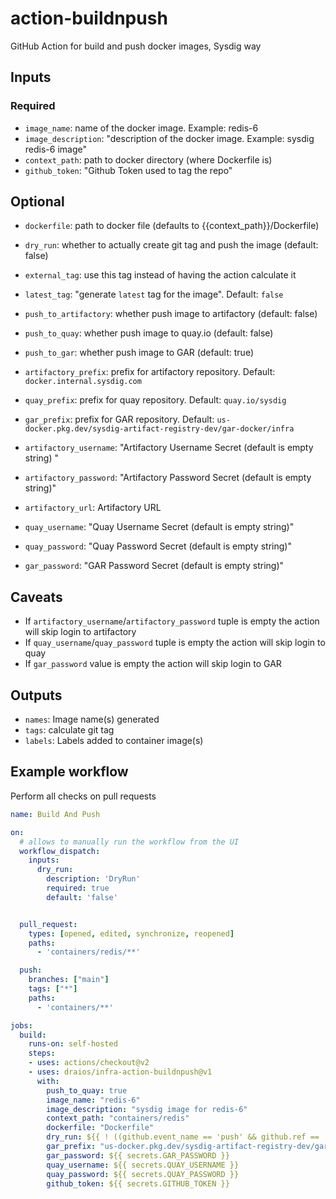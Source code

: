 # action-buildnpush

GitHub Action for build and push docker images, Sysdig way

## Inputs

### Required

- `image_name`: name of the docker image. Example: redis-6
- `image_description`: "description of the docker image. Example: sysdig redis-6 image"
- `context_path`: path to docker directory (where Dockerfile is)
- `github_token`: "Github Token used to tag the repo"

## Optional

- `dockerfile`:  path to docker file (defaults to {{context_path}}/Dockerfile)
- `dry_run`: whether to actually create git tag and push the image (default: false)
- `external_tag`: use this tag instead of having the action calculate it
- `latest_tag`: "generate `latest` tag for the image". Default: `false`
- `push_to_artifactory`: whether push image to artifactory (default: false)
- `push_to_quay`: whether push image to quay.io (default: false)
- `push_to_gar`: whether push image to GAR (default: true)
- `artifactory_prefix`: prefix for artifactory repository. Default: `docker.internal.sysdig.com`
- `quay_prefix`: prefix for quay repository. Default: `quay.io/sysdig`
- `gar_prefix`: prefix for GAR repository. Default: `us-docker.pkg.dev/sysdig-artifact-registry-dev/gar-docker/infra`

- `artifactory_username`: "Artifactory Username Secret (default is empty string) "
- `artifactory_password`: "Artifactory Password Secret (default is empty string)"
- `artifactory_url`: Artifactory URL

- `quay_username`: "Quay Username Secret (default is empty string)"
- `quay_password`: "Quay Password Secret (default is empty string)"

- `gar_password`: "GAR Password Secret (default is empty string)"

## Caveats

- If `artifactory_username`/`artifactory_password` tuple is empty the action will skip login to artifactory
- If `quay_username`/`quay_password` tuple is empty the action will skip login to quay
- If `gar_password` value is empty the action will skip login to GAR

## Outputs

- `names`: Image name(s) generated
- `tags`: calculate git tag
- `labels`: Labels added to container image(s)

## Example workflow

Perform all checks on pull requests

```yaml
name: Build And Push

on:
  # allows to manually run the workflow from the UI
  workflow_dispatch:
    inputs:
      dry_run:
        description: 'DryRun'
        required: true
        default: 'false'


  pull_request:
    types: [opened, edited, synchronize, reopened]
    paths:
      - 'containers/redis/**'

  push:
    branches: ["main"]
    tags: ["*"]
    paths:
      - 'containers/**'

jobs:
  build:
    runs-on: self-hosted
    steps:
    - uses: actions/checkout@v2
    - uses: draios/infra-action-buildnpush@v1
      with:
        push_to_quay: true
        image_name: "redis-6"
        image_description: "sysdig image for redis-6"
        context_path: "containers/redis"
        dockerfile: "Dockerfile"
        dry_run: ${{ ! ((github.event_name == 'push' && github.ref == 'refs/heads/main') || (github.event_name == 'workflow_dispatch' && github.event.inputs.dry_run == 'false')) }}
        gar_prefix: "us-docker.pkg.dev/sysdig-artifact-registry-dev/gar-docker/infra"
        gar_password: ${{ secrets.GAR_PASSWORD }}
        quay_username: ${{ secrets.QUAY_USERNAME }}
        quay_password: ${{ secrets.QUAY_PASSWORD }}
        github_token: ${{ secrets.GITHUB_TOKEN }}
```

